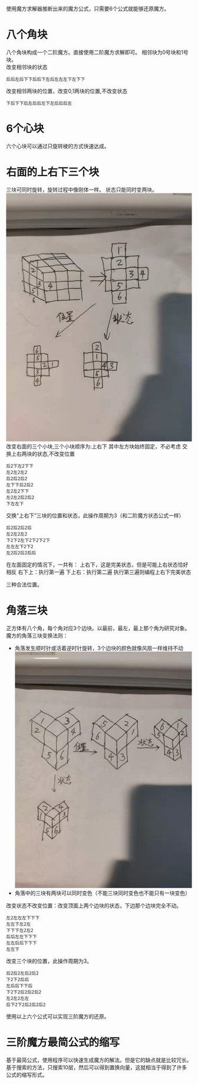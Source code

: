 使用魔方求解器推断出来的魔方公式，只需要6个公式就能够还原魔方。

# 八个角块
八个角块构成一个二阶魔方。直接使用二阶魔方求解即可。
相邻块为0号块和1号块。  
改变相邻块的状态
```
后后左后下下后后下左后左左左下左下下
```
改变相邻两块的位置，改变0,1两块的位置,不改变状态
```
下后下下后左后后左下左后后后左
```
# 6个心块
六个心块可以通过只旋转棱的方式快速达成。

# 右面的上右下三个块
三块可同时旋转，旋转过程中像刚体一样。
状态只能同时变两块。
![面上三个边块的变化示意图](res/三阶魔方面块.jpg)  
改变右面的三个小块,三个小块顺序为:上右下
其中左方块始终固定，不必考虑
交换上右两块的状态,不改变位置
```plain
后2下左2下下
左2左2左2
后2后2后2
左下下后2后2
左2左2下下
左2左2后2后2
下左左下
```

交换“上右下”三块的位置和状态，此操作周期为3（和二阶魔方状态公式一样）
```plain
后2后2后2后
左2左2左2
下2下2左下2下2下2下
左左左下2下2
左2后2后2后后
```
在左面固定的情况下，一共有：
上右下，这是完美状态，但是可能上右状态恰好相反
右下上：执行第一遍
下上右：执行第二遍
执行第三遍则编程上右下完美状态

三种合法位置。


# 角落三块
正方体有八个角，每个角对应3个边块。以最前，最左，最上那个角为研究对象。  
魔方的角落三块变换法则：
* 角落发生顺时针或活着逆时针旋转，3个边块的颜色就像风扇一样维持不动
![角落三块旋转示意图](res/三阶魔方角块.jpg)
* 角落中的三块有两块可以同时变色（不能三块同时变色也不能只有一块变色）


改变状态不改变位置：改变顶面上两个边块的状态，下边那个边块完全不动。
```plain
左2左左左下下下
左左下左2左
下下下左2左2
后后左左下下下
左左后后下下下
左左下
```

改变三个块的位置，此操作周期为3。
```plain
后2后2左后2后2
下2下2后后
左后后下下后
下2下2后2后2后2
左2左2左左
后下2下2后2后2后2
```

使用以上六个公式可以实现三阶魔方的还原。

# 三阶魔方最简公式的缩写
基于最简公式，使用程序可以快速生成魔方的解法。但是它的缺点就是比较冗长。  
基于搜索的方法，只搜索10层，然后可以得到置换向量，这就相当于得到了许多公式的缩写形式。  

